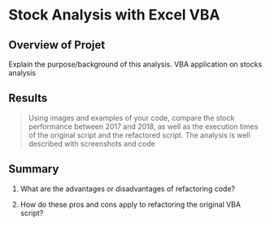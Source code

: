 # Stock Analysis with Excel VBA

## Overview of Projet
Explain the purpose/background of this analysis. VBA application on stocks analysis



## Results
> Using images and examples of your code, compare the stock performance between 2017 and 2018, as well as the execution times of the original script and the refactored script. The analysis is well described with screenshots and code





## Summary 
1. What are the advantages or disadvantages of refactoring code?


2. How do these pros and cons apply to refactoring the original VBA script?
